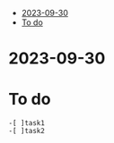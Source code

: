 <div class="toc">
<ul>
<li><a href="#2023-09-30">2023-09-30</a></li>
<li><a href="#to-do">To do</a></li>
</ul>
</div>
<h1 id="2023-09-30">2023-09-30</h1>
<h1 id="to-do">To do</h1>
<pre><code>-[ ]task1
-[ ]task2
</code></pre>